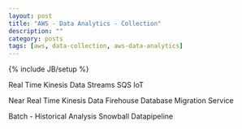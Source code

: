 ```yaml
---
layout: post
title: "AWS - Data Analytics - Collection"
description: ""
category: posts
tags: [aws, data-collection, aws-data-analytics]
---
```

{% include JB/setup %}

Real Time
Kinesis Data Streams
SQS
IoT

Near Real Time
Kinesis Data Firehouse
Database Migration Service

Batch - Historical Analysis
Snowball
Datapipeline

